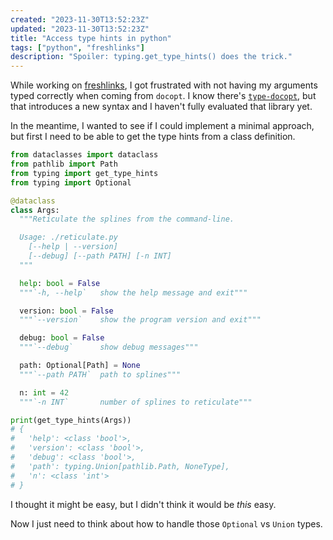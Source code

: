 ```yaml
---
created: "2023-11-30T13:52:23Z"
updated: "2023-11-30T13:52:23Z"
title: "Access type hints in python"
tags: ["python", "freshlinks"]
description: "Spoiler: typing.get_type_hints() does the trick."
---
```


While working on [freshlinks], I got frustrated with not having my arguments typed correctly when coming from `docopt`. I know there's [`type-docopt`](https://pypi.org/project/type-docopt/), but that introduces a new syntax and I haven't fully evaluated that library yet.

[freshlinks]: https://github.com/metaist/freshlinks

In the meantime, I wanted to see if I could implement a minimal approach, but first I need to be able to get the type hints from a class definition.

```python
from dataclasses import dataclass
from pathlib import Path
from typing import get_type_hints
from typing import Optional

@dataclass
class Args:
  """Reticulate the splines from the command-line.

  Usage: ./reticulate.py
    [--help | --version]
    [--debug] [--path PATH] [-n INT]
  """

  help: bool = False
  """`-h, --help`   show the help message and exit"""

  version: bool = False
  """`--version`    show the program version and exit"""

  debug: bool = False
  """`--debug`      show debug messages"""

  path: Optional[Path] = None
  """`--path PATH`  path to splines"""

  n: int = 42
  """`-n INT`       number of splines to reticulate"""

print(get_type_hints(Args))
# {
#   'help': <class 'bool'>,
#   'version': <class 'bool'>,
#   'debug': <class 'bool'>,
#   'path': typing.Union[pathlib.Path, NoneType],
#   'n': <class 'int'>
# }
```

I thought it might be easy, but I didn't think it would be _this_ easy.

Now I just need to think about how to handle those `Optional` vs `Union` types.
